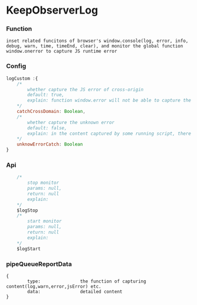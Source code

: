 # KeepObserverLog

### Function

	inset related funcitons of browser's window.console(log, error, info, debug, warn, time, timeEnd, clear), and monitor the global function window.onerror to capture JS runtime error


### Config	

```javascript
logCustom :{	
	/*
		whether capture the JS error of cross-origin
		default: true,
		explain: function window.error will not be able to capture the detailed error information of loading cross-origin script if not allowe to capture the JS error of cross-origin
	*/
    catchCrossDomain: Boolean,
    /*
		whether capture the unknown error
    	default: false,
		explain: in the content captured by some running script, there is a situation that it's not be albe to capture the detailed error information and locate the error's line and error's position. It will not be captured and reported if this kind of error is set to false
    */
    unknowErrorCatch: Boolean
}
```

### Api 

```javascript
	/*
		stop monitor	
		params: null,
		return: null
		explain: 
	*/
    $logStop
    /*
    	start monitor 
    	params: null,
		return: null
		explain: 
    */
    $logStart
```

### pipeQueueReportData

```
{
        type:   			the function of capturing content(log,warn,error,jsError) etc.
		data:				detailed content
}
```

